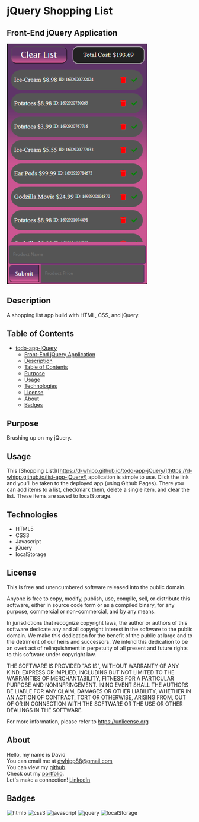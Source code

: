 # jQuery Shopping List

## Front-End jQuery Application

![app-screenshot](./assets/images/Todo-App-Screenshot2.png)

## Description

A shopping list app build with HTML, CSS, and jQuery.

## Table of Contents

-   [todo-app-jQuery](#todo-app-jquery)
    -   [Front-End jQuery Application](#front-end-jquery-application)
    -   [Description](#description)
    -   [Table of Contents](#table-of-contents)
    -   [Purpose](#purpose)
    -   [Usage](#usage)
    -   [Technologies](#technologies)
    -   [License](#license)
    -   [About](#about)
    -   [Badges](#badges)

## Purpose

Brushing up on my jQuery.

## Usage

This [Shopping List]([https://d-whipp.github.io/todo-app-jQuery/](https://d-whipp.github.io/list-app-jQuery/) application is simple to use. Click the link and you'll be taken to the deployed app (using Github Pages). There you can add items to a list, checkmark them, delete a single item, and clear the list. These items are saved to localStorage.

## Technologies

-   HTML5
-   CSS3
-   Javascript
-   jQuery
-   localStorage

## License

This is free and unencumbered software released into the public domain.

Anyone is free to copy, modify, publish, use, compile, sell, or
distribute this software, either in source code form or as a compiled
binary, for any purpose, commercial or non-commercial, and by any
means.

In jurisdictions that recognize copyright laws, the author or authors
of this software dedicate any and all copyright interest in the
software to the public domain. We make this dedication for the benefit
of the public at large and to the detriment of our heirs and
successors. We intend this dedication to be an overt act of
relinquishment in perpetuity of all present and future rights to this
software under copyright law.

THE SOFTWARE IS PROVIDED "AS IS", WITHOUT WARRANTY OF ANY KIND,
EXPRESS OR IMPLIED, INCLUDING BUT NOT LIMITED TO THE WARRANTIES OF
MERCHANTABILITY, FITNESS FOR A PARTICULAR PURPOSE AND NONINFRINGEMENT.
IN NO EVENT SHALL THE AUTHORS BE LIABLE FOR ANY CLAIM, DAMAGES OR
OTHER LIABILITY, WHETHER IN AN ACTION OF CONTRACT, TORT OR OTHERWISE,
ARISING FROM, OUT OF OR IN CONNECTION WITH THE SOFTWARE OR THE USE OR
OTHER DEALINGS IN THE SOFTWARE.

For more information, please refer to <https://unlicense.org>

## About

Hello, my name is David  
You can email me at dwhipp88@gmail.com  
You can view my [github](https://github.com/D-Whipp).  
Check out my [portfolio](https://splendid-ganache-f82581.netlify.app/).  
Let's make a connection! [LinkedIn](https://www.linkedin.com/in/david-w-079841213/)

## Badges

![html5](https://img.shields.io/badge/html5-HyperTextMarkupLanguage-darkblue)
![css3](https://img.shields.io/badge/css3-CascadingStyleSheets-darkblue)
![javascript](https://img.shields.io/badge/language-javascript-darkblue)
![jquery](https://img.shields.io/badge/library-jQuery-darkblue)
![localStorage](https://img.shields.io/badge/storedData-localStorage-darkblue)
